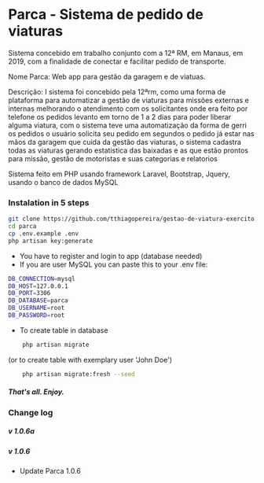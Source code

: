 # Parca - Sistema de pedido de viaturas

Sistema concebido em trabalho conjunto com a 12ª RM, em Manaus, em 2019, com a finalidade de conectar e facilitar pedido de transporte.

Nome Parca: Web app para gestão da garagem e de viatuas.

Descrição: I sistema foi concebido pela 12ªrm, como uma forma de plataforma para automatizar a gestão de viaturas para missões externas e internas melhorando o atendimento com os solicitantes onde era feito por telefone os pedidos levanto em torno de 1 a 2 dias para poder liberar alguma viatura, com o sistema teve uma automatização da forma de gerri os pedidos o usuário solicita seu pedido em segundos o pedido já estar nas mãos da garagem que cuida da gestão das viaturas, o sistema cadastra todas as viaturas gerando estatistica das baixadas e as que estão prontos para missão, gestão de motoristas e suas categorias e relatorios

Sistema feito em PHP usando framework Laravel, Bootstrap, Jquery, usando o banco de dados MySQL

### Instalation in 5 steps
```bash
git clone https://github.com/tthiagopereira/gestao-de-viatura-exercito.git
cd parca
cp .env.example .env
php artisan key:generate
```

- You have to register and login to app (database needed)
- If you are user MySQL you can paste this to your .env file:
```bash
DB_CONNECTION=mysql
DB_HOST=127.0.0.1
DB_PORT=3306
DB_DATABASE=parca
DB_USERNAME=root
DB_PASSWORD=root
```

- To create table in database
```bash
	php artisan migrate
```
(or to create table with exemplary user 'John Doe')
```bash
	php artisan migrate:fresh --seed
``` 



##### That's all. Enjoy.

### Change log
##### v 1.0.6a
##### v 1.0.6
- Update Parca 1.0.6